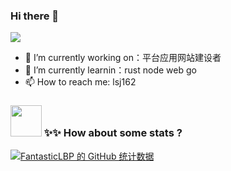 
### Hi there 👋
![](https://komarev.com/ghpvc/?username=lsj162)
 
- 🔭 I’m currently working on：平台应用网站建设者
- 🌱 I’m currently learnin：rust node web go
- 📫 How to reach me: lsj162


### <img src="https://media.giphy.com/media/VgCDAzcKvsR6OM0uWg/giphy.gif" width="50"> ✨✨ How about some stats ?

  [![FantasticLBP 的 GitHub 统计数据](https://github-readme-stats.vercel.app/api?username=lsj162&theme=slateorange)](https://github.com/lsj162)




